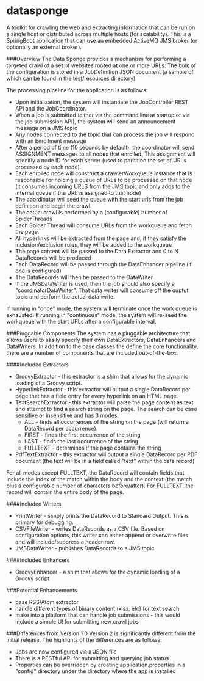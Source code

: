 datasponge
==========

A toolkit for crawling the web and extracting information that can be run on a single host or distributed across multiple hosts (for scalability).
This is a SpringBoot application that can use an embedded ActiveMQ JMS broker (or optionally an external broker). 

###Overview
The Data Sponge provides a mechanism for performing a targeted crawl of a set of websites rooted at one or more URLs. The bulk of the configuration is stored in a JobDefinition JSON document (a sample of which can be found in the test/resources directory).

The processing pipeline for the application is as follows:
* Upon initialization, the system will instantiate the JobController REST API and the JobCoordinator.
* When a job is submitted (either via the command line at startup or via the job submission API), the system will send an announcement message on a JMS topic
* Any nodes connected to the topic that can process the job will respond with an Enrollment message
* After a period of time (10 seconds by default), the coordinator will send ASSIGNMENT messages to all nodes that enrolled. This assignment will specifiy a node ID for each server (used to paritition the set of URLs processed by each node).
* Each enrolled node will construct a crawlerWorkqueue instance that is responsible for holding a queue of URLs to be processed on that node (it consumes incoming URLS from the JMS topic and only adds to the internal queue if the URL is assigned to that node)
* The coordinator will seed the queue with the start urls from the job definition and begin the crawl.
* The actual crawl is performed by a (configurable) number of SpiderThreads
* Each Spider Thread will consume URLs from the workqueue and fetch the page. 
* All hyperlinks will be extracted from the page and, if they satisfy the inclusion/exclusion rules, they will be added to the workqueue
* The page content will be passed to the Data Extractor and 0 to N DataRecords will be produced
* Each DataRecord will be passed through the DataEnhancer pipeline (if one is configured)
* The DataRecords will then be passed to the DataWriter
* If the JMSDataWriter is used, then the job should also specify a "coordinatorDataWriter". That data writer will consume off the ouptut topic and perform the actual data write.

If running in "once" mode, the system will terminate once the work queue is exhausted. If running in "continuous" mode, the system will re-seed the workqueue with the start URLs after a configurable interval.


###Pluggable Components
The system has a pluggable architecture that allows users to easily specify their own DataExtractors, DataEnhancers and DataWriters. In addition to the base classes the define the core functionality, there are a number of components that are included out-of-the-box.

####Included Extractors
* GroovyExtractor - this extractor is a shim that allows for the dynamic loading of a Groovy script.
* HyperlinkExtractor - this extractor will output a single DataRecord per page that has a field entry for every hyperlink on an HTML page.
* TextSearchExtractor - this extractor will parse the page content as text and attempt to find a search string on the page. The search can be case sensitive or insensitive and has 3 modes: 
    * ALL - finds all occurrences of the string on the page (will return a DataRecord per occurrence).
    * FIRST - finds the first occurrence of the string
    * LAST - finds the last occurrence of the string
    * FULLTEXT - determines if the page contains the string
* PdfTextExtractor - this extractor will output a single DataRecord per PDF document (the text will be in a field called "text" within the data record)

For all modes except FULLTEXT,  the DataRecord will contain fields that include the index of the match within the body and the context (the match plus a configurable number of characters before/after). For FULLTEXT, the record will contain the entire body of the page.

####Included Writers
* PrintWriter - simply prints the DataRecord to Standard Output. This is primary for debugging.
* CSVFileWriter - writes DataRecords as a CSV file. Based on configuration options, this writer can either append or overwrite files and will include/suppress a header row.
* JMSDataWriter - publishes DataRecords to a JMS topic

####Included Enhancers
* GroovyEnhancer - a shim that allows for the dynamic loading of a Groovy script

###Potential Enhancements
* base RSS/Atom extractor
* handle different types of binary content (xlsx, etc) for text search
* make into a platform that can handle job submissions - this would include a simple UI for submitting new crawl jobs


###Differences from Version 1.0
Version 2 is significantly different from the initial release. The highlights of the differences are as follows:
* Jobs are now configured via a JSON file
* There is a RESTful API for submitting and querying job status
* Properties can be overridden by creating application.properties in a "config" directory under the directory where the app is installed

